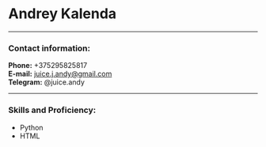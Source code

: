 # Andrey Kalenda


---

### Contact information:

**Phone:** +375295825817  
**E-mail:** juice.j.andy@gmail.com  
**Telegram:** @juice.andy

---

### Skills and Proficiency:

- Python
- HTML
